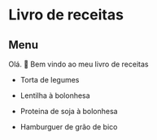 # Livro de receitas

## Menu

Olá. :wave: Bem vindo ao meu livro de receitas

- Torta de legumes

- Lentilha à bolonhesa

- Proteina de soja à bolonhesa

- Hamburguer de grão de bico